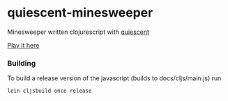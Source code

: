 # quiescent-minesweeper
Minesweeper written clojurescript with [quiescent](https://github.com/levand/quiescent)

[Play it here](https://notnew.github.io/quiescent-minesweeper/index.html)

### Building
To build a release version of the javascript (builds to docs/cljs/main.js) run

    lein cljsbuild once release
